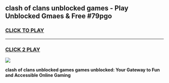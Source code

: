 
## clash of clans unblocked games - Play Unblocked Gmaes & Free #79pgo
<h3>
<a href="https://news.freeplayer.one?title=clash_of_clans_unblocked_games&ref=03M">CLICK TO PLAY</a></h3>
<hr>

<h3>
<a href="https://news.freeplayer.one?title=clash_of_clans_unblocked_games&ref=03M">CLICK 2 PLAY</a>
  
</h3>

<a href="https://news.freeplayer.one?title=clash_of_clans_unblocked_games&ref=03M"><img src="https://clearcache.store/games.png"></a>


**clash of clans unblocked games games unblocked: Your Gateway to Fun and Accessible Online Gaming**
